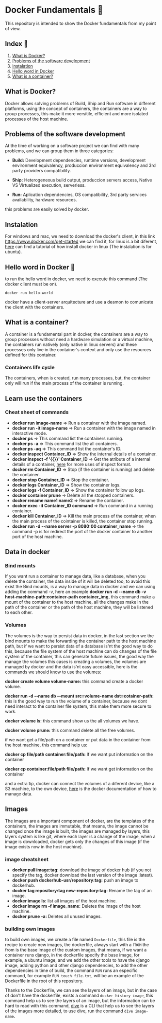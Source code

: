 # Docker Fundamentals :whale:
This repository is intended to show the Docker fundamentals from my point of view.

## Index :file_folder:

1. [What is Docker?](#id1)
2. [Problems of the software development](#id2)
3. [Instalation](#id3)
4. [Hello word in Docker](#id4)
5. [What is a container?](#id5)

<div id='id1'/>

## What is Docker?

Docker allows solving problems of Build, Ship and Run software in different platforms, using the concept of containers, the containers are a way to group processes, this make it more versitile, efficient and more isolated processes of the host machine.

<div id='id2'/>

## Problems of the software development

At the time of working on a software project we can find with many problems, and we can group them in three categories:

- **Build:** Development dependencies, runtime versions, development environment equivalency, produccion environment equivalency and 3rd party providers compatibility.

- **Ship:** Heterogeneous build output, produccion servers access, Native VS Virtualized execution, serverless.

- **Run:** Aplication dependencies, OS compatibility, 3rd party services availability, hardware resources.

this problems are easily solved by docker.

<div id='id3'/>

## Instalation

For windows and mac, we need to download the docker's client, in this link https://www.docker.com/get-started we can find it, for linux is a bit diferent, [here](https://docs.docker.com/engine/install/ubuntu/) can find a tutorial of how install docker in linux (The instalation is for ubuntu).

<div id='id4'/>

## Hello word in Docker :whale:

to run the hello word in docker, we need to execute this command (The docker client must be on).

```
docker run hello-world
```

docker have a client-server arquitecture and use a deamon to comunicate the client with the containers.

<div id='id5'/>

## What is a container?

A container is a fundamental part in docker, the containers are a way to group processes without need a hardware simulation or a virtual machine, the containers run natively (only native in linux servers) and these processes only live in the container's context and only use the resources defined for this container.

### Containers life cycle

The containers, when is created, run many processes, but, the container only will run if the main process of the container is running.

<div id='id6'/>

## Learn use the containers

### Cheat sheet of commands

- **docker run image-name** => Run a container with the image named.
- **docker run -it image-name** => Run a container with the image named in interactive mode.
- **docker ps** => This command list the containers running.
- **docker ps -a** => This command list the all containers.
- **docker ps -aq** => This command list the container's ID.
- **docker inspect Container_ID** => Show the internal details of a container.
- **docker inspect -f '{{}}' Container_ID** => Get the atribute of a internal details of a container, [here](https://docs.docker.com/engine/reference/commandline/inspect/) for more uses of inspect format.
- **docker rm Container_ID** => Stop (if the container is running) and delete the container.
- **docker stop Container_ID** => Stop the container.
- **docker logs Container_ID** => Show the container logs.
- **docker logs -f Container_ID** => Show the container follow up logs.
- **docker container prune** => Delete all the stopped containers.
- **docker rename name1 name2** => Rename the container.
- **docker exec -it Container_ID command** => Run command in a running container.
- **docker kill Container_ID** => Kill the main process of the container, when the main process of the cointainer is killed, the container stop running.
- **docker run -d --name server -p 8080:00  container_name** => the command -p is for redirect the port of the docker container to another port of the host machine.

## Data in docker

### Bind mounts

If you want run a container to manage data, like a database, when you delete the container, the data inside of it will be deleted too, to avoid this exist the Bind mounts, is a way to manage data in docker and we can using adding the command -v, here an example **docker run -d --name db -v host-machine-path:container-path container_img**, this command make a mount of the container to the host machine, all the changes make in the path of the container or the path of the host machine, they will be listened to each other.

### Volumes

The volumes is the way to persist data in docker, in the last section we the bind mounts to make the forwarding the container path to the host machine path, but if we want to persist data of a database is'nt the good way to do this, because the file system of the host machine can do changes of the file system of the container, this can generate future issues, the good way the manage the volumes this cases is creating a volumes, the volumes are managed by docker and the data is'nt easy accessible, here is the commands we should know to use the volumes:

**docker create volume volume-name:** this command create a docker volume.

**docker run -d --name db --mount src=volume-name dst=cotainer-path:** this is the good way to run the volume of a container, because we dont need interact to the container file system, this make them more secure to work.

**docker volume ls:** this command show us the all volumes we have.

**docker volume prune:** this command delete all the free volumes.

if we want get a file/path on a container or put data in the container from the host machine, this command help us:

**docker cp file/path container:file/path:** If we want put information on the container

**docker cp container:file/path file/path:** If we want get information on the container

and a extra tip, docker can connect the volumes of a diferent device, like a S3 machine, to the own device, [here](https://docs.docker.com/storage/) is the docker documentation of how to manage data.

## Images

The images are a important component of docker, are the templates of the containers, the images are immutable, that means, the image cannot be changed once the image is built, the images are managed by layers, this layers system is like git, where each layer is a change of the image, when a image is downloaded, docker gets only the changes of this image (if the image exists now in the host machine).

### image cheatsheet

- **docker pull image:tag:** download the image of docker hub (if you not specify the tag, docker download the last version of the image :latest).
- **docker push dockerhub-usr/repository:tag:** push an image to dockerhub.
- **docker tag repository:tag new-repository:tag:** Rename the tag of an image.
- **docker image ls:** list all images of the host machine.
- **docker image rm -f image_name:** Deletes the image of the host machine.
- **docker prune -a:** Deletes all unused images.

### building own images

to build own images, we create a file named `Dockerfile`, this file is the recipe to create new images, the dockerfile, always start with a `FROM` the from is the base image of the custom images, that means, if we want a container runs django, in the dockerfile specify the base image, for example, a ubuntu image, and we add the other tools to have the django image, adding python and other django dependencies, to add the other dependencies in time of build, the command `RUN` runs an especific command, for example `RUN touch file.txt`, will be an example of the Dockerfile in the root of this repository.

Thanks to the Dockerfile, we can see the layers of an image, but in the case of don't have the dockerfile, exists a command `docker history image`, this command help us to see the layers of an image, but the information can be hard to read with this command, [dive](https://github.com/wagoodman/dive) is a CLI that help us to see the layers of the images more detailed, to use dive, run the command `dive image-name`.

